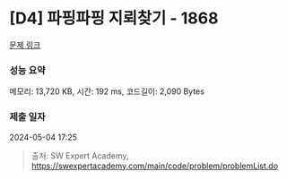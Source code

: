 # [D4] 파핑파핑 지뢰찾기 - 1868 

[문제 링크](https://swexpertacademy.com/main/code/problem/problemDetail.do?contestProbId=AV5LwsHaD1MDFAXc) 

### 성능 요약

메모리: 13,720 KB, 시간: 192 ms, 코드길이: 2,090 Bytes

### 제출 일자

2024-05-04 17:25



> 출처: SW Expert Academy, https://swexpertacademy.com/main/code/problem/problemList.do